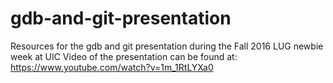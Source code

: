 # gdb-and-git-presentation
Resources for the gdb and git presentation during the Fall 2016 LUG newbie week at UIC
Video of the presentation can be found at: https://www.youtube.com/watch?v=1m_1RtLYXa0
